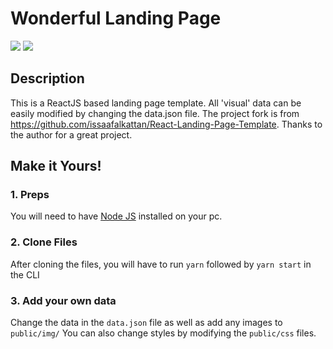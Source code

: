 # Wonderful Landing Page

![](https://github.com/wonderfullandingpage/mylandingpage/blob/master/imgs/01.jpg?raw=true)
![](https://github.com/wonderfullandingpage/mylandingpage/blob/master/imgs/02.jpg?raw=true)

## Description
This is a ReactJS based landing page template. All 'visual' data can be easily modified by changing the data.json file. The project fork is from https://github.com/issaafalkattan/React-Landing-Page-Template. Thanks to the author for a great project.

## Make it Yours!
### 1. Preps
You will need to have <a href="https://nodejs.org/">Node JS</a> installed on your pc. 

### 2. Clone Files
After cloning the files, you will have to run ```yarn``` followed by ```yarn start``` in the CLI
### 3. Add your own data 
Change the data in the ```data.json``` file as well as add any images to ```public/img/```
You can also change styles by modifying the ```public/css``` files.



